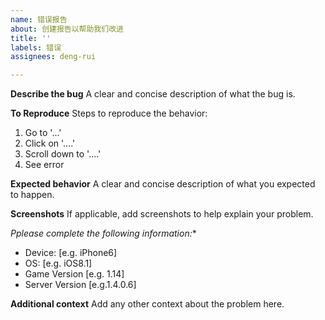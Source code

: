 ```yaml
---
name: 错误报告
about: 创建报告以帮助我们改进
title: ''
labels: 错误
assignees: deng-rui

---
```


**Describe the bug**
A clear and concise description of what the bug is.

**To Reproduce**
Steps to reproduce the behavior:
1. Go to '...'
2. Click on '....'
3. Scroll down to '....'
4. See error

**Expected behavior**
A clear and concise description of what you expected to happen.

**Screenshots**
If applicable, add screenshots to help explain your problem.

*Pplease complete the following information:**
 - Device: [e.g. iPhone6]
 - OS: [e.g. iOS8.1]
 - Game Version [e.g. 1.14]
 - Server Version [e.g.1.4.0.6]

**Additional context**
Add any other context about the problem here.
